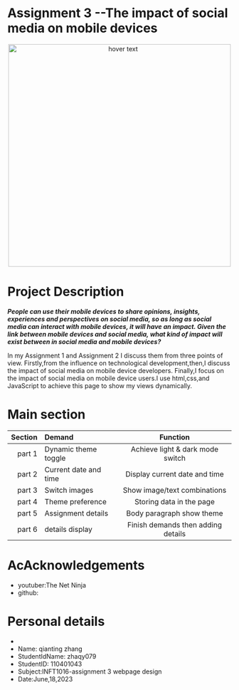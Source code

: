# Assignment 3 --The impact of social media on mobile devices


<p align="center">
  <img src="https://upload.wikimedia.org/wikipedia/commons/e/e1/Social_media_platforms.jpg" width="500" title="hover text">
  <link src="Assignment_3_WebPage" alt="Assignment_3_WebPage">
</p>

# Project Description
***People can use their mobile devices to share opinions, insights, experiences and perspectives on social media, so as long as social media can interact with mobile devices, it will have an impact. Given the link between mobile devices and social media, what kind of impact will exist between in social media and mobile devices?***

  In my Assignment 1 and Assignment 2 I discuss them from three points of view. Firstly,from the influence on technological development,then,I discuss the impact of social media on mobile device developers. Finally,I focus on the impact of social media on mobile device users.I use html,css,and JavaScript to achieve this page to show my views dynamically.

# Main section
| Section | Demand                |  Function                          |
|    ---: | :---                  |  :---:                             |
|part 1   | Dynamic theme toggle  | Achieve light & dark mode switch   |
|part 2   | Current date and time | Display current date and time      |
|part 3   | Switch images         | Show image/text combinations       |
|part 4   | Theme preference      | Storing data in the page           |
|part 5   | Assignment details    | Body paragraph show theme          |
|part 6   | details display       | Finish demands then adding details |

# AcAcknowledgements
+ youtuber:The Net Ninja
+ github:<link  scr="https://github.com/coding-in-public"  >
# Personal details
+ 
 + Name: qianting zhang 
 + StudentIdName: zhaqy079
 + StudentID: 110401043
 + Subject:INFT1016-assignment 3 webpage design
 + Date:June,18,2023

